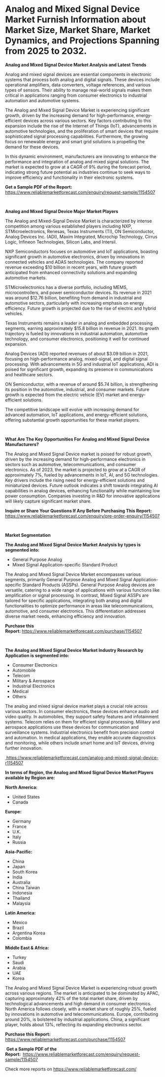 <p><h1>Analog and Mixed Signal Device Market Furnish Information about Market Size, Market Share, Market Dynamics, and Projections Spanning from 2025 to 2032.</h1></p><p><strong>Analog and Mixed Signal Device Market Analysis and Latest Trends</strong></p>
<p><p>Analog and mixed signal devices are essential components in electronic systems that process both analog and digital signals. These devices include operational amplifiers, data converters, voltage references, and various types of sensors. Their ability to manage real-world signals makes them critical in applications ranging from consumer electronics to industrial automation and automotive systems.</p><p>The Analog and Mixed Signal Device Market is experiencing significant growth, driven by the increasing demand for high-performance, energy-efficient devices across various sectors. Key factors contributing to this expansion include the rise of the Internet of Things (IoT), advancements in automotive technologies, and the proliferation of smart devices that require sophisticated signal processing capabilities. Furthermore, the growing focus on renewable energy and smart grid solutions is propelling the demand for these devices.</p><p>In this dynamic environment, manufacturers are innovating to enhance the performance and integration of analog and mixed signal solutions. The market is expected to grow at a CAGR of 9% during the forecast period, indicating strong future potential as industries continue to seek ways to improve efficiency and functionality in their electronic systems.</p></p>
<p><strong>Get a Sample PDF of the Report:&nbsp;</strong> <a href="https://www.reliablemarketforecast.com/enquiry/request-sample/1154507?utm_campaign=3225&utm_medium=2&utm_source=Github&utm_content=ia&utm_term=07042025&utm_id=analog-and-mixed-signal-device">https://www.reliablemarketforecast.com/enquiry/request-sample/1154507</a></p>
<p>&nbsp;</p>
<p><strong>Analog and Mixed Signal Device Major Market Players</strong></p>
<p><p>The Analog and Mixed-Signal Device Market is characterized by intense competition among various established players including NXP, STMicroelectronics, Renesas, Texas Instruments (TI), ON Semiconductor, Analog Devices Inc. (ADI), Maxim Integrated, Microchip Technology, Cirrus Logic, Infineon Technologies, Silicon Labs, and Intersil. </p><p>NXP Semiconductors focuses on automotive and IoT applications, boasting significant growth in automotive electronics, driven by innovations in connected vehicles and ADAS technologies. The company reported revenue exceeding $10 billion in recent years, with future growth anticipated from enhanced connectivity solutions and expanding automotive markets.</p><p>STMicroelectronics has a diverse portfolio, including MEMS, microcontrollers, and power semiconductor devices. Its revenue in 2021 was around $12.76 billion, benefiting from demand in industrial and automotive sectors, particularly with increasing emphasis on energy efficiency. Future growth is projected due to the rise of electric and hybrid vehicles.</p><p>Texas Instruments remains a leader in analog and embedded processing segments, earning approximately $15.8 billion in revenue in 2021. Its growth trajectory is fueled by innovations in industrial automation, automotive technology, and consumer electronics, positioning it well for continued expansion.</p><p>Analog Devices (ADI) reported revenues of about $3.09 billion in 2021, focusing on high-performance analog, mixed-signal, and digital signal processing. With advancements in 5G and industrial IoT applications, ADI is poised for significant growth, expanding its presence in communications and healthcare sectors.</p><p>ON Semiconductor, with a revenue of around $5.74 billion, is strengthening its position in the automotive, industrial, and consumer markets. Future growth is expected from the electric vehicle (EV) market and energy-efficient solutions.</p><p>The competitive landscape will evolve with increasing demand for advanced automation, IoT applications, and energy-efficient solutions, offering substantial growth opportunities for these market players.</p></p>
<p>&nbsp;</p>
<p><strong>What Are The Key Opportunities For Analog and Mixed Signal Device Manufacturers?</strong></p>
<p><p>The Analog and Mixed Signal Device market is poised for robust growth, driven by the increasing demand for high-performance electronics in sectors such as automotive, telecommunications, and consumer electronics. As of 2023, the market is projected to grow at a CAGR of approximately 7%, fueled by advancements in IoT, AI, and 5G technologies. Key drivers include the rising need for energy-efficient solutions and miniaturized devices. Future outlook indicates a shift towards integrating AI capabilities in analog devices, enhancing functionality while maintaining low power consumption. Companies investing in R&D for innovative applications will likely capture significant market share.</p></p>
<p><strong>Inquire or Share Your Questions If Any Before Purchasing This Report:</strong> <a href="https://www.reliablemarketforecast.com/enquiry/pre-order-enquiry/1154507?utm_campaign=3225&utm_medium=2&utm_source=Github&utm_content=ia&utm_term=07042025&utm_id=analog-and-mixed-signal-device">https://www.reliablemarketforecast.com/enquiry/pre-order-enquiry/1154507</a></p>
<p>&nbsp;</p>
<p><strong>Market Segmentation</strong></p>
<p><strong>The Analog and Mixed Signal Device Market Analysis by types is segmented into:</strong></p>
<p><ul><li>General Purpose Analog</li><li>Mixed Signal Application-specific Standard Product</li></ul></p>
<p><p>The Analog and Mixed Signal Device Market encompasses various segments, primarily General Purpose Analog and Mixed Signal Application-specific Standard Products (ASSPs). General Purpose Analog devices are versatile, catering to a wide range of applications with various functions like amplification or signal processing. In contrast, Mixed Signal ASSPs are tailored for specific applications, integrating both analog and digital functionalities to optimize performance in areas like telecommunications, automotive, and consumer electronics. This differentiation addresses diverse market needs, enhancing efficiency and innovation.</p></p>
<p><strong>Purchase this Report:&nbsp;</strong><a href="https://www.reliablemarketforecast.com/purchase/1154507?utm_campaign=3225&utm_medium=2&utm_source=Github&utm_content=ia&utm_term=07042025&utm_id=analog-and-mixed-signal-device">https://www.reliablemarketforecast.com/purchase/1154507</a></p>
<p>&nbsp;</p>
<p><strong>The Analog and Mixed Signal Device Market Industry Research by Application is segmented into:</strong></p>
<p><ul><li>Consumer Electronics</li><li>Automobile</li><li>Telecom</li><li>Military & Aerospace</li><li>Industrial Electronics</li><li>Medical</li><li>Others</li></ul></p>
<p><p>The analog and mixed signal device market plays a crucial role across various sectors. In consumer electronics, these devices enhance audio and video quality. In automobiles, they support safety features and infotainment systems. Telecom relies on them for efficient signal processing. Military and aerospace applications use these devices for communication and surveillance systems. Industrial electronics benefit from precision control and automation. In medical applications, they enable accurate diagnostics and monitoring, while others include smart home and IoT devices, driving further innovation.</p></p>
<p><a href="https://www.reliablemarketforecast.com/analog-and-mixed-signal-device-r1154507?utm_campaign=3225&utm_medium=2&utm_source=Github&utm_content=ia&utm_term=07042025&utm_id=analog-and-mixed-signal-device">&nbsp;https://www.reliablemarketforecast.com/analog-and-mixed-signal-device-r1154507</a></p>
<p><strong>In terms of Region, the Analog and Mixed Signal Device Market Players available by Region are:</strong></p>
<p>
    <p> <strong> North America: </strong>
        <ul>
            <li>United States</li>
            <li>Canada</li>
        </ul>
        </p> 
    <p> <strong> Europe: </strong>
        <ul>
            <li>Germany</li>
            <li>France</li>
            <li>U.K.</li>
            <li>Italy</li>
            <li>Russia</li>
        </ul>
        </p> 
    <p> <strong> Asia-Pacific: </strong>
        <ul>
            <li>China</li>
            <li>Japan</li>
            <li>South Korea</li>
            <li>India</li>
            <li>Australia</li>
            <li>China Taiwan</li>
            <li>Indonesia</li>
            <li>Thailand</li>
            <li>Malaysia</li>
        </ul>
        </p> 
    <p> <strong> Latin America: </strong>
        <ul>
            <li>Mexico</li>
            <li>Brazil</li>
            <li>Argentina Korea</li>
            <li>Colombia</li>
        </ul>
        </p> 
    <p> <strong> Middle East & Africa: </strong>
        <ul>
            <li>Turkey</li>
            <li>Saudi</li>
            <li>Arabia</li>
            <li>UAE</li>
            <li>Korea</li>
        </ul>
    </p>
    </p>
<p><p>The Analog and Mixed Signal Device Market is experiencing robust growth across various regions. The market is anticipated to be dominated by APAC, capturing approximately 42% of the total market share, driven by technological advancements and high demand in consumer electronics. North America follows closely, with a market share of roughly 25%, fueled by innovations in automotive and telecommunications. Europe, contributing around 20%, is bolstered by industrial applications. China, a significant player, holds about 13%, reflecting its expanding electronics sector.</p></p>
<p><strong>Purchase this Report: </strong><a href="https://www.reliablemarketforecast.com/purchase/1154507?utm_campaign=3225&utm_medium=2&utm_source=Github&utm_content=ia&utm_term=07042025&utm_id=analog-and-mixed-signal-device">https://www.reliablemarketforecast.com/purchase/1154507</a></p>
<p>&nbsp;<strong>Get a Sample PDF of the Report:&nbsp;&nbsp;</strong><a href="https://www.reliablemarketforecast.com/enquiry/request-sample/1154507?utm_campaign=3225&utm_medium=2&utm_source=Github&utm_content=ia&utm_term=07042025&utm_id=analog-and-mixed-signal-device">https://www.reliablemarketforecast.com/enquiry/request-sample/1154507</a></p>
<p><strong></strong></p>
<p>Check more reports on <a href="https://www.reliablemarketforecast.com/?utm_campaign=3225&utm_medium=2&utm_source=Github&utm_content=ia&utm_term=07042025&utm_id=analog-and-mixed-signal-device">https://www.reliablemarketforecast.com/</a></p>